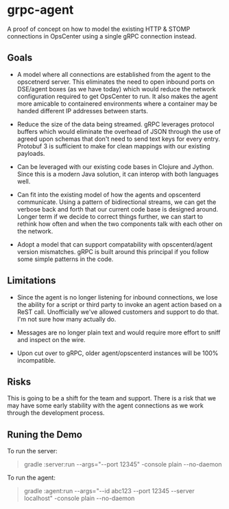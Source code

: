 # grpc-agent

A proof of concept on how to model the existing HTTP & STOMP connections in OpsCenter using a single gRPC
connection instead.

## Goals

* A model where all connections are established from the agent to the opscetnerd server. This eliminates the need
to open inbound ports on DSE/agent boxes (as we have today) which would reduce the network configuration required
to get OpsCenter to run. It also makes the agent more amicable to containered environments where a container may
be handed different IP addresses between starts.

* Reduce the size of the data being streamed. gRPC leverages protocol buffers which would eliminate the overhead of
JSON through the use of agreed upon schemas that don't need to send text keys for every entry. Protobuf 3 is sufficient
to make for clean mappings with our existing payloads.

* Can be leveraged with our existing code bases in Clojure and Jython. Since this is a modern Java solution, it can
interop with both languages well.

* Can fit into the existing model of how the agents and opscenterd communicate. Using a pattern of bidirectional
streams, we can get the verbose back and forth that our current code base is designed around. Longer term if we decide
to correct things further, we can start to rethink how often and when the two components talk with each other on the
network.

* Adopt a model that can support compatability with opscenterd/agent version mismatches. gRPC is built around this
principal if you follow some simple patterns in the code.

## Limitations

* Since the agent is no longer listening for inbound connections, we lose the ability for a script or third party
to invoke an agent action based on a ReST call. Unofficially we've allowed customers and support to do that. I'm not
sure how many actually do.

* Messages are no longer plain text and would require more effort to sniff and inspect on the wire.

* Upon cut over to gRPC, older agent/opscenterd instances will be 100% incompatible. 

## Risks

This is going to be a shift for the team and support. There is a risk that we may have some early stability with the
agent connections as we work through the development process. 

## Runing the Demo

To run the server:
> gradle :server:run --args="--port 12345" -console plain --no-daemon

To run the agent:
> gradle :agent:run --args="--id abc123 --port 12345 --server localhost" -console plain --no-daemon

